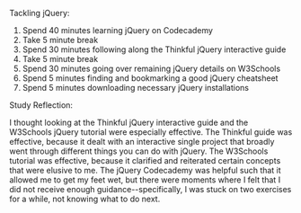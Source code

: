 Tackling jQuery:

1. Spend 40 minutes learning jQuery on Codecademy
2. Take 5 minute break
3. Spend 30 minutes following along the Thinkful jQuery interactive guide
4. Take 5 minute break 
5. Spend 30 minutes going over remaining jQuery details on W3Schools
6. Spend 5 minutes finding and bookmarking a good jQuery cheatsheet
7. Spend 5 minutes downloading necessary jQuery installations


Study Reflection:

I thought looking at the Thinkful jQuery interactive guide and the W3Schools jQuery tutorial were especially effective. The Thinkful guide was effective, because it dealt with an interactive single project that broadly went through different things you can do with jQuery. The W3Schools tutorial was effective, because it clarified and reiterated certain concepts that were elusive to me. The jQuery Codecademy was helpful such that it allowed me to get my feet wet, but there were moments where I felt that I did not receive enough guidance--specifically, I was stuck on two exercises for a while, not knowing what to do next.